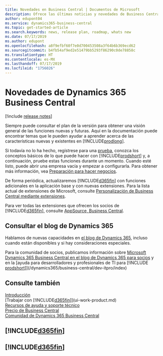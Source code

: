 ```yaml
---
title: Novedades en Business Central | Documentos de Microsoft
description: Ofrece las últimas noticias y novedades de Business Central.
author: edupont04
ms.service: dynamics365-business-central
ms.topic: get-started-article
ms.search.keywords: news, release plan, roadmap, whats new
ms.date: 07/17/2019
ms.author: edupont
ms.openlocfilehash: a8f9efbf60f7e0d700453508a3f64b6b369ecd62
ms.sourcegitcommit: b4fb54af9ed2e51479bb5293f86290c0de78858c
ms.translationtype: HT
ms.contentlocale: es-MX
ms.lasthandoff: 07/17/2019
ms.locfileid: "1756026"
---
```

# <a name="whats-new-in-dynamics-365-business-central"></a>Novedades de Dynamics 365 Business Central

[!include [release notes](includes/release-notes.md)]

Siempre puede consultar el plan de la versión para obtener una visión general de las funciones nuevas y futuras. Aquí en la documentación puede encontrar temas que le pueden ayudar a aprender acerca de las características nuevas y existentes en [!INCLUDE[prodlong](includes/prodlong.md)].  

Si todavía no lo ha hecho, regístrese para una [prueba](https://go.microsoft.com/fwlink/?linkid=847861), conozca los conceptos básicos de lo que puede hacer con [!INCLUDE[prodshort](includes/prodshort.md)] y, a continuación, pruebe estas funciones durante un momento. Cuando esté listo, puede abrir una empresa vacía y empezar a configurarla. Para obtener más información, vea [Preparación para hacer negocios](ui-get-ready-business.md).  

De forma periódica, actualizaremos [!INCLUDE[d365fin](includes/d365fin_md.md)] con funciones adicionales en la aplicación base y con nuevas extensiones. Para la lista actual de extensiones de Microsoft, consulte [Personalización de Business Central mediante extensiones](ui-extensions.md).

Para ver todas las extensiones que ofrecen los socios de [!INCLUDE[d365fin](includes/d365fin_md.md)], consulte [AppSource, Business Central](http://go.microsoft.com/fwlink/?linkid=2081646).  

## <a name="check-the-dynamics-365-blog"></a>Consultar el blog de Dynamics 365

Hablamos de nuevas capacidades en [el blog de Dynamics 365](https://cloudblogs.microsoft.com/dynamics365/users/product/business-central/), incluso cuando están disponibles y si hay consideraciones especiales.  

Para la comunidad de socios, publicamos información sobre [Microsoft Dynamics 365 Business Central en el blog de Dynamics 365 para socios](https://cloudblogs.microsoft.com/dynamics365/it/product/business-central/) y en la [ayuda para desarrolladores y profesionales de TI para [!INCLUDE [prodshort](includes/prodshort.md)]](/dynamics365/business-central/dev-itpro/index)  

## <a name="see-also"></a>Consulte también

[Introducción](product-get-started.md)  
[Trabajar con [!INCLUDE[d365fin](includes/d365fin_md.md)]](ui-work-product.md)  
[Recursos de ayuda y soporte técnico](product-help-and-support.md)  
[Precio de Business Central](https://dynamics.microsoft.com/en-us/business-central/overview/#pricing)  
[Comunidad de Dynamics 365 Business Central](https://community.dynamics.com/business/)

## [!INCLUDE[d365fin](includes/free_trial_md.md)]
## [!INCLUDE[d365fin](includes/training_link_md.md)]  
